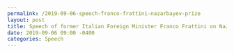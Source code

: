 ```yaml
---
permalink: /2019-09-06-speech-franco-frattini-nazarbayev-prize
layout: post
title: Speech of former Italian Foreign Minister Franco Frattini on Nazarbayev Prize
date: 2019-09-06 09:00 -0400
categories: Speech
---
```

